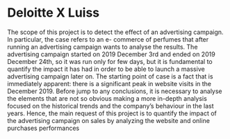 # Deloitte X Luiss 

The scope of this project is to detect the effect of an advertising campaign. In particular, the case refers to an e-
commerce of perfumes that after running an advertising campaign wants to analyse the results. The advertising
campaign started on 2019 December 3rd and ended on 2019 December 24th, so it was run only for few days,
but it is fundamental to quantify the impact it has had in order to be able to launch a massive advertising
campaign later on.
The starting point of case is a fact that is immediately apparent: there is a significant peak in website visits
in the December 2019. Before jump to any conclusions, it is necessary to analyse the elements that are not so
obvious making a more in-depth analysis focused on the historical trends and the company’s behaviour in the
last years. Hence, the main request of this project is to quantify the impact of the advertising campaign on
sales by analyzing the website and online purchases performances
